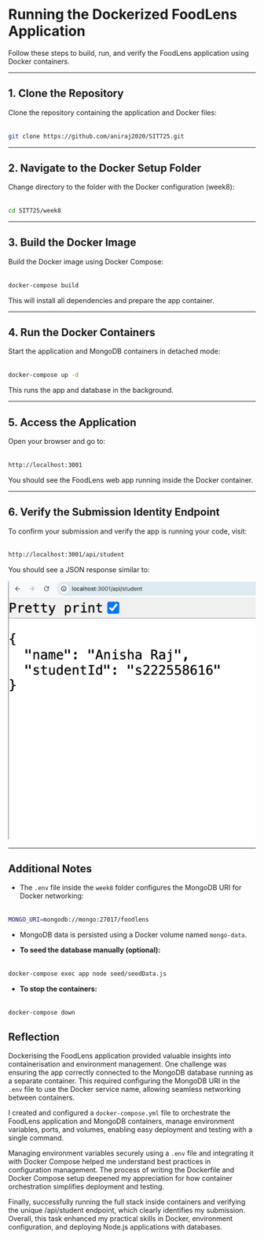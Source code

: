 # Running the Dockerized FoodLens Application

Follow these steps to build, run, and verify the FoodLens application using Docker containers.

---

## 1. Clone the Repository

Clone the repository containing the application and Docker files:


```bash 

git clone https://github.com/aniraj2020/SIT725.git

```

---

## 2. Navigate to the Docker Setup Folder

Change directory to the folder with the Docker configuration (week8):

```bash

cd SIT725/week8

```

---

## 3. Build the Docker Image

Build the Docker image using Docker Compose:

```bash

docker-compose build

```

This will install all dependencies and prepare the app container.

---

## 4. Run the Docker Containers

Start the application and MongoDB containers in detached mode:

```bash

docker-compose up -d

```


This runs the app and database in the background.

---

## 5. Access the Application

Open your browser and go to:

```bash

http://localhost:3001

```

You should see the FoodLens web app running inside the Docker container.

---

## 6. Verify the Submission Identity Endpoint

To confirm your submission and verify the app is running your code, visit:

```bash

http://localhost:3001/api/student

```

You should see a JSON response similar to:

![Student Endpoint Screenshot](assets/student_endpoint.png)

---

## Additional Notes

- The `.env` file inside the `week8` folder configures the MongoDB URI for Docker networking:

```bash

MONGO_URI=mongodb://mongo:27017/foodlens

```

- MongoDB data is persisted using a Docker volume named `mongo-data`.

- **To seed the database manually (optional):**

```bash

docker-compose exec app node seed/seedData.js

```

- **To stop the containers:**

```bash

docker-compose down

```

## Reflection

Dockerising the FoodLens application provided valuable insights into containerisation and environment management. One challenge was ensuring the app correctly connected to the MongoDB database running as a separate container. This required configuring the MongoDB URI in the `.env` file to use the Docker service name, allowing seamless networking between containers.

I created and configured a `docker-compose.yml` file to orchestrate the FoodLens application and MongoDB containers, manage environment variables, ports, and volumes, enabling easy deployment and testing with a single command.

Managing environment variables securely using a `.env` file and integrating it with Docker Compose helped me understand best practices in configuration management. The process of writing the Dockerfile and Docker Compose setup deepened my appreciation for how container orchestration simplifies deployment and testing.

Finally, successfully running the full stack inside containers and verifying the unique /api/student endpoint, which clearly identifies my submission. Overall, this task enhanced my practical skills in Docker, environment configuration, and deploying Node.js applications with databases.

